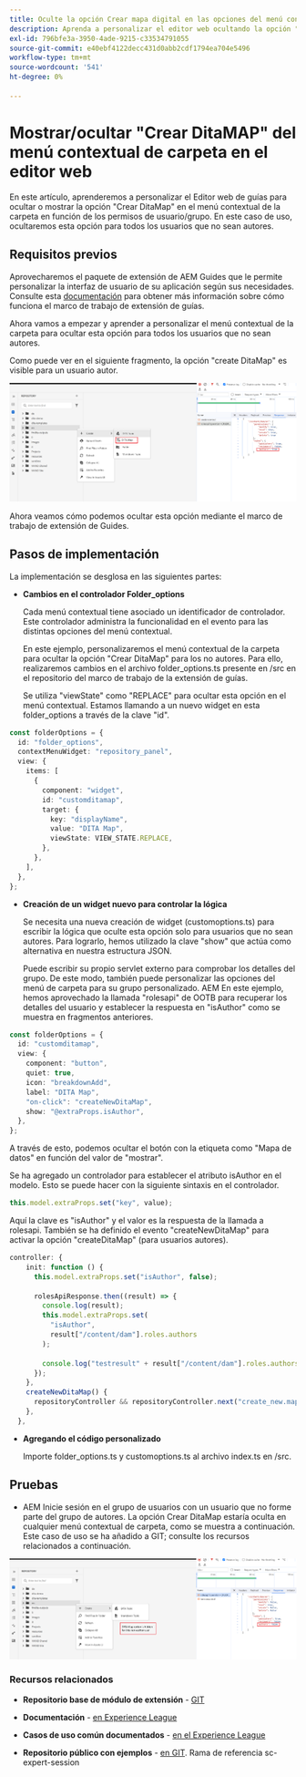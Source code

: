 ```yaml
---
title: Oculte la opción Crear mapa digital en las opciones del menú contextual de la carpeta para usuarios o grupos específicos.
description: Aprenda a personalizar el editor web ocultando la opción "DitaMap" del menú contextual de carpeta para usuarios/grupos específicos
exl-id: 796bfe3a-3950-4ade-9215-c33534791055
source-git-commit: e40ebf4122decc431d0abb2cdf1794ea704e5496
workflow-type: tm+mt
source-wordcount: '541'
ht-degree: 0%

---
```


# Mostrar/ocultar &quot;Crear DitaMAP&quot; del menú contextual de carpeta en el editor web

En este artículo, aprenderemos a personalizar el Editor web de guías para ocultar o mostrar la opción &quot;Crear DitaMap&quot; en el menú contextual de la carpeta en función de los permisos de usuario/grupo.
En este caso de uso, ocultaremos esta opción para todos los usuarios que no sean autores.

## Requisitos previos

Aprovecharemos el paquete de extensión de AEM Guides que le permite personalizar la interfaz de usuario de su aplicación según sus necesidades.
Consulte esta [documentación](https://github.com/adobe/guides-extension/tree/main) para obtener más información sobre cómo funciona el marco de trabajo de extensión de guías.

Ahora vamos a empezar y aprender a personalizar el menú contextual de la carpeta para ocultar esta opción para todos los usuarios que no sean autores.

Como puede ver en el siguiente fragmento, la opción &quot;create DitaMap&quot; es visible para un usuario autor.

![Mostrar opción para crear DitaMap](../../../assets/authoring/ditamap-show-author.png)

Ahora veamos cómo podemos ocultar esta opción mediante el marco de trabajo de extensión de Guides.

## Pasos de implementación

La implementación se desglosa en las siguientes partes:

- **Cambios en el controlador Folder_options**

  Cada menú contextual tiene asociado un identificador de controlador. Este controlador administra la funcionalidad en el evento para las distintas opciones del menú contextual.

  En este ejemplo, personalizaremos el menú contextual de la carpeta para ocultar la opción &quot;Crear DitaMap&quot; para los no autores. Para ello, realizaremos cambios en el archivo folder_options.ts presente en /src en el repositorio del marco de trabajo de la extensión de guías.

  Se utiliza &quot;viewState&quot; como &quot;REPLACE&quot; para ocultar esta opción en el menú contextual.
Estamos llamando a un nuevo widget en esta folder_options a través de la clave &quot;id&quot;.

```typescript
const folderOptions = {
  id: "folder_options",
  contextMenuWidget: "repository_panel",
  view: {
    items: [
      {
        component: "widget",
        id: "customditamap",
        target: {
          key: "displayName",
          value: "DITA Map",
          viewState: VIEW_STATE.REPLACE,
        },
      },
    ],
  },
};
```

- **Creación de un widget nuevo para controlar la lógica**

  Se necesita una nueva creación de widget (customoptions.ts) para escribir la lógica que oculte esta opción solo para usuarios que no sean autores. Para lograrlo, hemos utilizado la clave &quot;show&quot; que actúa como alternativa en nuestra estructura JSON.

  Puede escribir su propio servlet externo para comprobar los detalles del grupo. De este modo, también puede personalizar las opciones del menú de carpeta para su grupo personalizado.
AEM En este ejemplo, hemos aprovechado la llamada &quot;rolesapi&quot; de OOTB para recuperar los detalles del usuario y establecer la respuesta en &quot;isAuthor&quot; como se muestra en fragmentos anteriores.

```typescript
const folderOptions = {
  id: "customditamap",
  view: {
    component: "button",
    quiet: true,
    icon: "breakdownAdd",
    label: "DITA Map",
    "on-click": "createNewDitaMap",
    show: "@extraProps.isAuthor",
  },
};
```

A través de esto, podemos ocultar el botón con la etiqueta como &quot;Mapa de datos&quot; en función del valor de &quot;mostrar&quot;.

Se ha agregado un controlador para establecer el atributo isAuthor en el modelo. Esto se puede hacer con la siguiente sintaxis en el controlador.

```typescript
this.model.extraProps.set("key", value);
```

Aquí la clave es &quot;isAuthor&quot; y el valor es la respuesta de la llamada a rolesapi.
También se ha definido el evento &quot;createNewDitaMap&quot; para activar la opción &quot;createDitaMap&quot; (para usuarios autores).

```typescript
controller: {
    init: function () {
      this.model.extraProps.set("isAuthor", false);

      rolesApiResponse.then((result) => {
        console.log(result);
        this.model.extraProps.set(
          "isAuthor",
          result["/content/dam"].roles.authors
        );

        console.log("testresult" + result["/content/dam"].roles.authors);
      });
    },
    createNewDitaMap() {
      repositoryController && repositoryController.next("create_new.map");
    },
  },
```

- **Agregando el código personalizado**

  Importe folder_options.ts y customoptions.ts al archivo index.ts en /src.

## Pruebas

- AEM Inicie sesión en el grupo de usuarios con un usuario que no forme parte del grupo de autores. La opción Crear DitaMap estaría oculta en cualquier menú contextual de carpeta, como se muestra a continuación.
Este caso de uso se ha añadido a GIT; consulte los recursos relacionados a continuación.

![Ocultar la opción create DitaMap](../../../assets/authoring/ditamap-hide-non-author.png)

### Recursos relacionados

- **Repositorio base de módulo de extensión** - [GIT](https://github.com/adobe/guides-extension/tree/main)

- **Documentación** - [en Experience League](../../../../../guides-ui-extensions/aem_guides_framework/basic-customisation.md)

- **Casos de uso común documentados** - [en el Experience League](../../../../../guides-ui-extensions/aem_guides_framework/jui-framework.md)

- **Repositorio público con ejemplos** - [en GIT](https://github.com/adobe/guides-extension/tree/sc-expert-session). Rama de referencia sc-expert-session

```

```
